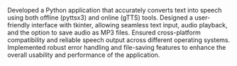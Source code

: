 Developed a Python application that accurately converts text into speech using both offline (pyttsx3) and online (gTTS) tools. 
Designed a user-friendly interface with tkinter, allowing seamless text input, audio playback, and the option to save audio as MP3 files. 
Ensured cross-platform compatibility and reliable speech output across different operating systems.
Implemented robust error handling and file-saving features to enhance the overall usability and performance of the application.
